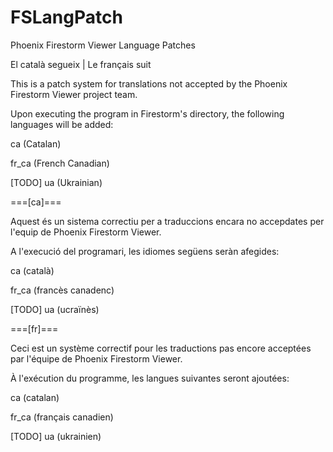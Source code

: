 # FSLangPatch
Phoenix Firestorm Viewer Language Patches

El català segueix | Le français suit

This is a patch system for translations not accepted by the Phoenix Firestorm Viewer project team.

Upon executing the program in Firestorm's directory, the following languages will be added:

ca (Catalan)

fr_ca (French Canadian)

[TODO] ua (Ukrainian)


===[ca]===

Aquest és un sistema correctiu per a traduccions encara no accepdates per l'equip de Phoenix Firestorm Viewer.

A l'execució del programari, les idiomes següens seràn afegides:

ca (català)

fr_ca (francès canadenc)

[TODO] ua (ucraïnès)


===[fr]===

Ceci est un système correctif pour les traductions pas encore acceptées par l'équipe de Phoenix Firestorm Viewer.

À l'exécution du programme, les langues suivantes seront ajoutées:

ca (catalan)

fr_ca (français canadien)

[TODO] ua (ukrainien)
